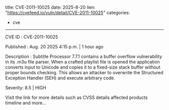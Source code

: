  
title: CVE-2011-10025
date: 2025-8-20
lien: "https://cvefeed.io/vuln/detail/CVE-2011-10025"
categories:
  - cve
---

CVE ID : CVE-2011-10025

Published :  Aug. 20
2025
4:15 p.m. | 1 hour ago

Description : Subtitle Processor 7.7.1 contains a buffer overflow vulnerability in its .m3u file parser. When a crafted playlist file is opened
the application converts input to Unicode and copies it to a fixed-size stack buffer without proper bounds checking. This allows an attacker to overwrite the Structured Exception Handler (SEH) and execute arbitrary code.

Severity: 8.5 | HIGH

Visit the link for more details
such as CVSS details
affected products
timeline
and more...
